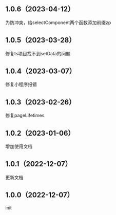 ## 1.0.6（2023-04-12）
为防冲突，给selectComponent两个函数添加前缀zp
## 1.0.5（2023-03-28）
修复ts项目找不到setData的问题
## 1.0.4（2023-03-07）
修复小程序报错
## 1.0.3（2023-02-26）
修复pageLifetimes
## 1.0.2（2023-01-06）
增加使用文档
## 1.0.1（2022-12-07）
更新文档
## 1.0.0（2022-12-07）
init
